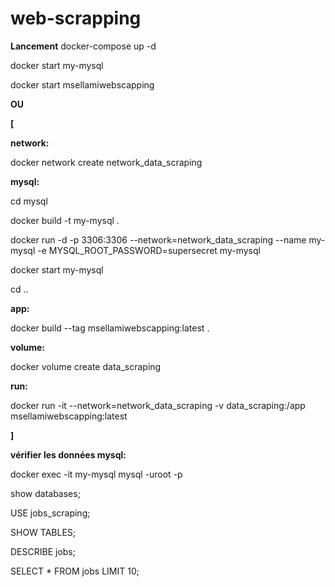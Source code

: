# web-scrapping


**Lancement**
docker-compose up -d

docker start my-mysql

docker start msellamiwebscapping


**OU**

**[**

**network:**

docker network create network_data_scraping



**mysql:**

cd mysql

docker build -t my-mysql .

docker run -d -p 3306:3306 --network=network_data_scraping --name my-mysql -e MYSQL_ROOT_PASSWORD=supersecret my-mysql

docker start my-mysql


cd ..



**app:**

docker build --tag  msellamiwebscapping:latest .


**volume:**

docker volume create data_scraping


**run:**

docker run -it --network=network_data_scraping -v data_scraping:/app msellamiwebscapping:latest


**]**


**vérifier les données mysql:**

docker exec -it my-mysql mysql -uroot -p


show databases;

USE jobs_scraping;

SHOW TABLES;

DESCRIBE jobs;

SELECT * FROM jobs LIMIT 10;
